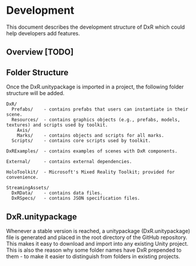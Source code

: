 # Development

This document describes the development structure of DxR which could help developers add features.

## Overview [TODO]

## Folder Structure

Once the DxR.unitypackage is imported in a project, the following folder structure will be added.
    
    DxR/
      Prefabs/    - contains prefabs that users can instantiate in their scene.
      Resources/  - contains graphics objects (e.g., prefabs, models, textures) and scripts used by toolkit.
        Axis/   
        Marks/    - contains objects and scripts for all marks.
      Scripts/    - contains core scripts used by toolkit.
  
    DxRExamples/  - contains examples of scenes with DxR components.

    External/     - contains external dependencies.
    
    HoloToolkit/  - Microsoft's Mixed Reality Toolkit; provided for convenience.

    StreamingAssets/ 
      DxRData/    - contains data files.
      DxRSpecs/   - contains JSON specification files.
  
## DxR.unitypackage

Whenever a stable version is reached, a unitypackage (DxR.unitypackage) file is generated and placed in the root directory of the GitHub repository. This makes it easy to download and import into any existing Unity project. This is also the reason why some folder names have DxR prepended to them - to make it easier to distinguish from folders in existing projects.
